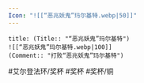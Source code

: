 ```yaml
---
Icon: "![[“恶兆妖鬼”玛尔基特.webp|50]]"
---
```

```ad-common-bronze-trophy
title: (Title:: "“恶兆妖鬼”玛尔基特")
![[“恶兆妖鬼”玛尔基特.webp|100]]
(Comment:: "打败“恶兆妖鬼”玛尔基特")
```

#艾尔登法环/奖杯 #奖杯 #奖杯/铜